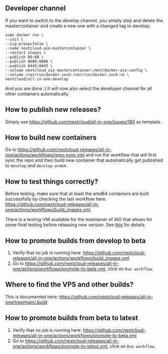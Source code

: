 ## Developer channel
If you want to switch to the develop channel, you simply stop and delete the mastercontainer and create a new one with a changed tag to develop:
```shell
sudo docker run \
--init \
--sig-proxy=false \
--name nextcloud-aio-mastercontainer \
--restart always \
--publish 80:80 \
--publish 8080:8080 \
--publish 8443:8443 \
--volume nextcloud_aio_mastercontainer:/mnt/docker-aio-config \
--volume /var/run/docker.sock:/var/run/docker.sock:ro \
nextcloud/all-in-one:develop
```
And you are done :)
It will now also select the developer channel for all other containers automatically.

## How to publish new releases?
Simply use https://github.com/nextcloud/all-in-one/issues/180 as template.

## How to build new containers
Go to https://github.com/nextcloud-releases/all-in-one/actions/workflows/repo-sync.yml and run the workflow that will first sync the repo and then build new container that automatically get published to `develop` and `develop-arm64`.

## How to test things correctly?
Before testing, make sure that at least the amd64 containers are built successfully by checking the last workflow here: https://github.com/nextcloud-releases/all-in-one/actions/workflows/build_images.yml. 

There is a testing-VM available for the maintainer of AIO that allows for some final testing before releasing new version. See [this](https://cloud.nextcloud.com/apps/collectives/Nextcloud%20Handbook/Technical/AIO%20testing%20VM?fileId=6350152) for details.

## How to promote builds from develop to beta
1. Verify that no job is running here: https://github.com/nextcloud-releases/all-in-one/actions/workflows/build_images.yml
2. Go to https://github.com/nextcloud-releases/all-in-one/actions/workflows/promote-to-beta.yml, click on `Run workflow`.

## Where to find the VPS and other builds?
This is documented here: https://github.com/nextcloud-releases/all-in-one/tree/main/.build

## How to promote builds from beta to latest

1. Verify that no job is running here: https://github.com/nextcloud-releases/all-in-one/actions/workflows/promote-to-beta.yml
2. Go to https://github.com/nextcloud-releases/all-in-one/actions/workflows/promote-to-latest.yml, click on `Run workflow`.
